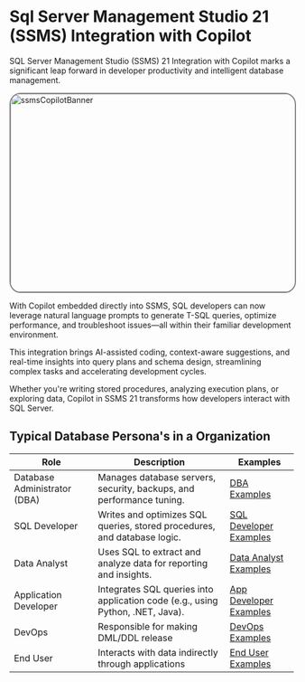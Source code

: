 # Sql Server Management Studio 21 (SSMS) Integration with Copilot

SQL Server Management Studio (SSMS) 21 Integration with Copilot marks a significant leap forward in developer productivity and intelligent database management.

<img width="572" height="350" alt="ssmsCopilotBanner"  src="https://github.com/user-attachments/assets/4b30e685-c1b7-44f0-856a-d70766ecd7d0" style="border: 2px solid grey;border-radius: 20px;"/>

With Copilot embedded directly into SSMS, SQL developers can now leverage natural language prompts to generate T-SQL queries, optimize performance, and troubleshoot issues—all within their familiar development environment. 

This integration brings AI-assisted coding, context-aware suggestions, and real-time insights into query plans and schema design, streamlining complex tasks and accelerating development cycles. 

Whether you're writing stored procedures, analyzing execution plans, or exploring data, Copilot in SSMS 21 transforms how developers interact with SQL Server.


## Typical Database Persona's in a Organization

| Role                        | Description                                                                                  | Examples                                                                                   |
|-----------------------------|----------------------------------------------------------------------------------------------|--------------------------------------------------------------------------------------------|
| Database Administrator (DBA)| Manages database servers, security, backups, and performance tuning.                         | [DBA Examples](./DBA/README.md)                                                            |
| SQL Developer               | Writes and optimizes SQL queries, stored procedures, and database logic.                     | [SQL Developer Examples](./SQLDeveloper/README.md)                                         |
| Data Analyst                | Uses SQL to extract and analyze data for reporting and insights.                             | [Data Analyst Examples](./DataAnalyst/README.md)                                           |
| Application Developer       | Integrates SQL queries into application code (e.g., using Python, .NET, Java).               | [App Developer Examples](./ApplicationDeveloper/README.md)                                 |
| DevOps                      | Responsible for making DML/DDL release                                                       | [DevOps Examples](./DevOps/README.md)                                                      |
| End User                    | Interacts with data indirectly through applications                                          | [End User Examples](./EndUser/README.md)
